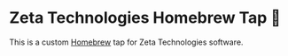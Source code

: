 # Zeta Technologies Homebrew Tap 🍺

This is a custom [Homebrew](https://brew.sh) tap for Zeta Technologies software.

